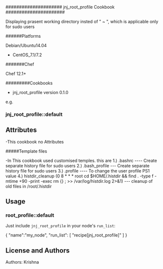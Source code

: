 ##################### jnj_root_profile Cookbook ######################

Displaying prasent working directory insted of " ~ ", which is applicable only for sudo users

######Platforms

Debian/Ubuntu14.04
 - CentOS_7.1/7.2


#######Chef

Chef 12.1+

#########Cookbooks

 - jnj_root_profile version 0.1.0

e.g.
### jnj_root_profile::default


## Attributes
 
 -This cookbook  no Attributes

#####Template files

 -In This cookbook used customised temples. this are 
 1.) .bashrc ----  Create separate history file for sudo users
 2.) .bash_profile --- Create separate history file for sudo users
 3.) .profile ---- To change the user profile PS1 value 
 4.) histdir_cleanup (0 8 * * * root cd $HOME/.histdir && find . -type f -mtime +90 -print -exec rm {} \; >> /var/log/histdir.log 2>&1) --- cleanup of old files in /root/.histdir


## Usage

### root_profile::default

Just include `jnj_root_profile` in your node's `run_list`:

{
  "name":"my_node",
  "run_list": [
    "recipe[jnj_root_profile]"
  ]
}



## License and Authors

Authors: Krishna

